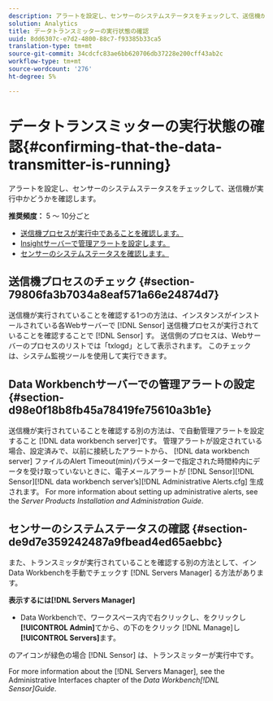 ```yaml
---
description: アラートを設定し、センサーのシステムステータスをチェックして、送信機が実行中かどうかを確認します。
solution: Analytics
title: データトランスミッターの実行状態の確認
uuid: 8dd6307c-e7d2-4800-88c7-f93385b33ca5
translation-type: tm+mt
source-git-commit: 34cdcfc83ae6bb620706db37228e200cff43ab2c
workflow-type: tm+mt
source-wordcount: '276'
ht-degree: 5%

---
```



# データトランスミッターの実行状態の確認{#confirming-that-the-data-transmitter-is-running}

アラートを設定し、センサーのシステムステータスをチェックして、送信機が実行中かどうかを確認します。

**推奨頻度：** 5 ～ 10分ごと

* [送信機プロセスが実行中であることを確認します。](../../../home/c-snsr-ovrvw/admin-sensor/c-data-trmtr-rng.md#section-79806fa3b7034a8eaf571a66e24874d7)
* [Insightサーバーで管理アラートを設定します。](../../../home/c-snsr-ovrvw/admin-sensor/c-data-trmtr-rng.md#section-d98e0f18b8fb45a78419fe75610a3b1e)
* [センサーのシステムステータスを確認します。](../../../home/c-snsr-ovrvw/admin-sensor/c-data-trmtr-rng.md#section-de9d7e359242487a9fbead4ed65aebbc)

## 送信機プロセスのチェック {#section-79806fa3b7034a8eaf571a66e24874d7}

送信機が実行されていることを確認する1つの方法は、インスタンスがインストールされている各Webサーバーで [!DNL Sensor] 送信機プロセスが実行されていることを確認することで [!DNL Sensor] す。 送信側のプロセスは、Webサーバーのプロセスのリストでは「txlogd」として表示されます。 このチェックは、システム監視ツールを使用して実行できます。

## Data Workbenchサーバーでの管理アラートの設定 {#section-d98e0f18b8fb45a78419fe75610a3b1e}

送信機が実行されていることを確認する別の方法は、で自動管理アラートを設定すること [!DNL data workbench server]です。 管理アラートが設定されている場合、設定済みで、以前に接続したアラートから、 [!DNL data workbench server] ファイルのAlert Timeout(min)パラメーターで指定された時間枠内にデータを受け取っていないときに、電子メールアラートが [!DNL Sensor][!DNL Sensor][!DNL data workbench server’s][!DNL Administrative Alerts.cfg] 生成されます。 For more information about setting up administrative alerts, see the *Server Products Installation and Administration Guide*.

## センサーのシステムステータスの確認 {#section-de9d7e359242487a9fbead4ed65aebbc}

また、トランスミッタが実行されていることを確認する別の方法として、インData Workbenchを手動でチェックす [!DNL Servers Manager] る方法があります。

**表示するには[!DNL Servers Manager]**

* Data Workbenchで、ワークスペース内で右クリックし、をクリックし **[!UICONTROL Admin]**&#x200B;てから、の下のをクリック [!DNL Manage]し **[!UICONTROL Servers]**&#x200B;ます。

のアイコンが緑色の場合 [!DNL Sensor] は、トランスミッターが実行中です。

For more information about the [!DNL Servers Manager], see the Administrative Interfaces chapter of the *Data Workbench[!DNL Sensor]Guide*.
